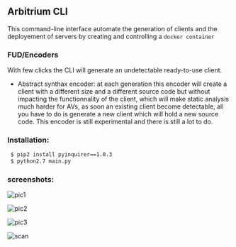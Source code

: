 ## Arbitrium CLI

This command-line interface automate the generation of clients and the deployement of servers by creating and controlling a `docker container`

### FUD/Encoders

With few clicks the CLI will generate an undetectable ready-to-use client.

- Abstract synthax encoder: at each generation this encoder will create a client with a different size and a different source code but without impacting the functionnality of the client, which will make static analysis much harder for AVs, as soon an existing client become detectable, all you have to do is generate a new client which will hold a new source code. This encoder is still experimental and there is still a lot to do.

### Installation:
```bash
 $ pip2 install pyinquirer==1.0.3
 $ python2.7 main.py
```

### screenshots:

![pic1](https://user-images.githubusercontent.com/43894468/111032344-fda6b600-840b-11eb-8b33-c6770c9d6fed.png)

![pic2](https://user-images.githubusercontent.com/43894468/111032379-2929a080-840c-11eb-8d61-deef3c565644.png)

![pic3](https://user-images.githubusercontent.com/43894468/111032389-38105300-840c-11eb-91e5-b6c931b9fc9d.png)

![scan](https://user-images.githubusercontent.com/43894468/111032640-8e31c600-840d-11eb-8e03-b67dcd2fd196.png)



